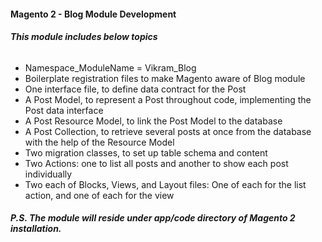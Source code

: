 <h4><b>Magento 2 - Blog Module Development</b></h4>
<h6><b>This module includes below topics</b></h6>
<ul>
<li>Namespace_ModuleName = Vikram_Blog</li>
<li>Boilerplate registration files to make Magento aware of Blog module</li>
<li>One interface file, to define data contract for the Post</li>
<li>A Post Model, to represent a Post throughout code, implementing the Post data interface</li>
<li>A Post Resource Model, to link the Post Model to the database</li>
<li>A Post Collection, to retrieve several posts at once from the database with the help of the Resource Model</li>
<li>Two migration classes, to set up table schema and content</li>
<li>Two Actions: one to list all posts and another to show each post individually</li>
<li>Two each of Blocks, Views, and Layout files: One of each for the list action, and one of each for the view</li>
</ul>

<h5>P.S. The module will reside under app/code directory of Magento 2 installation.</h5>
